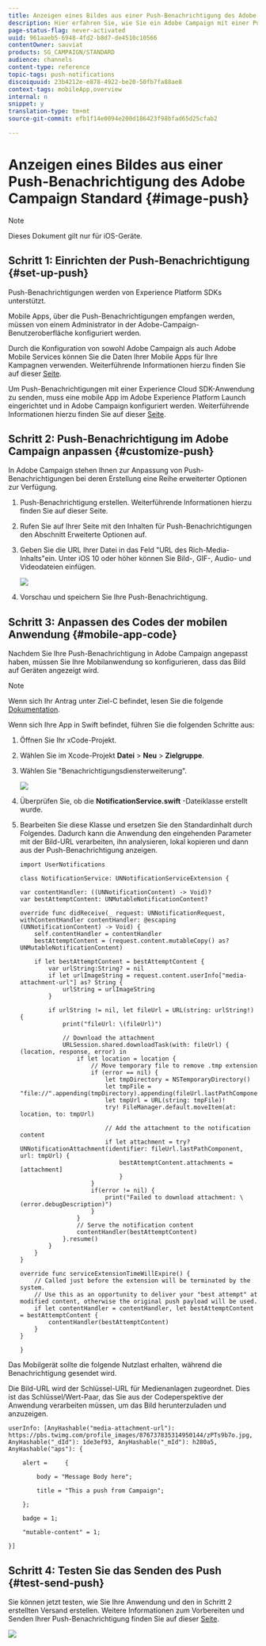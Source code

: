 ```yaml
---
title: Anzeigen eines Bildes aus einer Push-Benachrichtigung des Adobe Campaign Standard
description: Hier erfahren Sie, wie Sie ein Adobe Campaign mit einer Push-Benachrichtigung auf einem iOS-Gerät anzeigen.
page-status-flag: never-activated
uuid: 961aaeb5-6948-4fd2-b8d7-de4510c10566
contentOwner: sauviat
products: SG_CAMPAIGN/STANDARD
audience: channels
content-type: reference
topic-tags: push-notifications
discoiquuid: 23b4212e-e878-4922-be20-50fb7fa88ae8
context-tags: mobileApp,overview
internal: n
snippet: y
translation-type: tm+mt
source-git-commit: efb1f14e0094e200d186423f98bfad65d25cfab2

---
```



# Anzeigen eines Bildes aus einer Push-Benachrichtigung des Adobe Campaign Standard {#image-push}

>[!NOTE]
>
>Dieses Dokument gilt nur für iOS-Geräte.

## Schritt 1: Einrichten der Push-Benachrichtigung {#set-up-push}

Push-Benachrichtigungen werden von Experience Platform SDKs unterstützt.

Mobile Apps, über die Push-Benachrichtigungen empfangen werden, müssen von einem Administrator in der Adobe-Campaign-Benutzeroberfläche konfiguriert werden.

Durch die Konfiguration von sowohl Adobe Campaign als auch Adobe Mobile Services können Sie die Daten Ihrer Mobile Apps für Ihre Kampagnen verwenden. Weiterführende Informationen hierzu finden Sie auf dieser [Seite](https://helpx.adobe.com/de/campaign/kb/configuring-app-sdk.html).

Um Push-Benachrichtigungen mit einer Experience Cloud SDK-Anwendung zu senden, muss eine mobile App im Adobe Experience Platform Launch eingerichtet und in Adobe Campaign konfiguriert werden. Weiterführende Informationen hierzu finden Sie auf dieser [Seite](https://helpx.adobe.com/de/campaign/kb/configuring-app-sdk.html#ChannelspecificapplicationconfigurationinAdobeCampaign).

## Schritt 2: Push-Benachrichtigung im Adobe Campaign anpassen {#customize-push}

In Adobe Campaign stehen Ihnen zur Anpassung von Push-Benachrichtigungen bei deren Erstellung eine Reihe erweiterter Optionen zur Verfügung.

1. Push-Benachrichtigung erstellen. Weiterführende Informationen hierzu finden Sie auf dieser Seite.

1. Rufen Sie auf Ihrer Seite mit den Inhalten für Push-Benachrichtigungen den Abschnitt Erweiterte Optionen auf.

1. Geben Sie die URL Ihrer Datei in das Feld &quot;URL des Rich-Media-Inhalts&quot;ein.
Unter iOS 10 oder höher können Sie Bild-, GIF-, Audio- und Videodateien einfügen.

   ![](assets/push_notif_advanced_6.png)

1. Vorschau und speichern Sie Ihre Push-Benachrichtigung.

## Schritt 3: Anpassen des Codes der mobilen Anwendung {#mobile-app-code}

Nachdem Sie Ihre Push-Benachrichtigung in Adobe Campaign angepasst haben, müssen Sie Ihre Mobilanwendung so konfigurieren, dass das Bild auf Geräten angezeigt wird.

>[!NOTE]
>
>Wenn sich Ihr Antrag unter Ziel-C befindet, lesen Sie die folgende [Dokumentation](https://docs.adobe.com/content/help/en/mobile-services/ios/messaging-ios/push-messaging/c-set-up-rich-push-notif-ios.html).

Wenn sich Ihre App in Swift befindet, führen Sie die folgenden Schritte aus:

1. Öffnen Sie Ihr xCode-Projekt.

1. Wählen Sie im Xcode-Projekt **Datei** > **Neu** > **Zielgruppe**.

1. Wählen Sie &quot;Benachrichtigungsdiensterweiterung&quot;.

   ![](assets/push_notif_advanced_12.png)

1. Überprüfen Sie, ob die **NotificationService.swift** -Dateiklasse erstellt wurde.

1. Bearbeiten Sie diese Klasse und ersetzen Sie den Standardinhalt durch Folgendes.
Dadurch kann die Anwendung den eingehenden Parameter mit der Bild-URL verarbeiten, ihn analysieren, lokal kopieren und dann aus der Push-Benachrichtigung anzeigen.

   ```
   import UserNotifications
   
   class NotificationService: UNNotificationServiceExtension {
   
   var contentHandler: ((UNNotificationContent) -> Void)?
   var bestAttemptContent: UNMutableNotificationContent?
   
   override func didReceive(_ request: UNNotificationRequest, withContentHandler contentHandler: @escaping (UNNotificationContent) -> Void) {
       self.contentHandler = contentHandler
       bestAttemptContent = (request.content.mutableCopy() as? UNMutableNotificationContent)
   
       if let bestAttemptContent = bestAttemptContent {
           var urlString:String? = nil
           if let urlImageString = request.content.userInfo["media-attachment-url"] as? String {
               urlString = urlImageString
           }
   
           if urlString != nil, let fileUrl = URL(string: urlString!) {
               print("fileUrl: \(fileUrl)")
   
               // Download the attachment
               URLSession.shared.downloadTask(with: fileUrl) { (location, response, error) in
                   if let location = location {
                       // Move temporary file to remove .tmp extension
                       if (error == nil) {
                           let tmpDirectory = NSTemporaryDirectory()
                           let tmpFile = "file://".appending(tmpDirectory).appending(fileUrl.lastPathComponent)
                           let tmpUrl = URL(string: tmpFile)!
                           try! FileManager.default.moveItem(at: location, to: tmpUrl)
   
                           // Add the attachment to the notification content
                           if let attachment = try? UNNotificationAttachment(identifier: fileUrl.lastPathComponent, url: tmpUrl) {
                               bestAttemptContent.attachments = [attachment]
                               }
                       }
                       if(error != nil) {
                           print("Failed to download attachment: \(error.debugDescription)")
                       }
                   }
                   // Serve the notification content
                   contentHandler(bestAttemptContent)
               }.resume()
           }
       }
   }
   
   override func serviceExtensionTimeWillExpire() {
       // Called just before the extension will be terminated by the system.
       // Use this as an opportunity to deliver your "best attempt" at modified content, otherwise the original push payload will be used.
       if let contentHandler = contentHandler, let bestAttemptContent = bestAttemptContent {
           contentHandler(bestAttemptContent)
       }
   }
   
   }
   ```

Das Mobilgerät sollte die folgende Nutzlast erhalten, während die Benachrichtigung gesendet wird.

Die Bild-URL wird der Schlüssel-URL für Medienanlagen zugeordnet. Dies ist das Schlüssel/Wert-Paar, das Sie aus der Codeperspektive der Anwendung verarbeiten müssen, um das Bild herunterzuladen und anzuzeigen.

```
userInfo: [AnyHashable("media-attachment-url"): https://pbs.twimg.com/profile_images/876737835314950144/zPTs9b7o.jpg, AnyHashable("_dId"): 1de3ef93, AnyHashable("_mId"): h280a5, AnyHashable("aps"): {
 
    alert =     {
 
        body = "Message Body here";
 
        title = "This a push from Campaign";
 
    };
 
    badge = 1;
 
    "mutable-content" = 1;
 
}]
```

## Schritt 4: Testen Sie das Senden des Push {#test-send-push}

Sie können jetzt testen, wie Sie Ihre Anwendung und den in Schritt 2 erstellten Versand erstellen. Weitere Informationen zum Vorbereiten und Senden Ihrer Push-Benachrichtigung finden Sie auf dieser [Seite](../../channels/using/preparing-and-sending-a-push-notification.md).

![](assets/push_notif_advanced_34.png)

